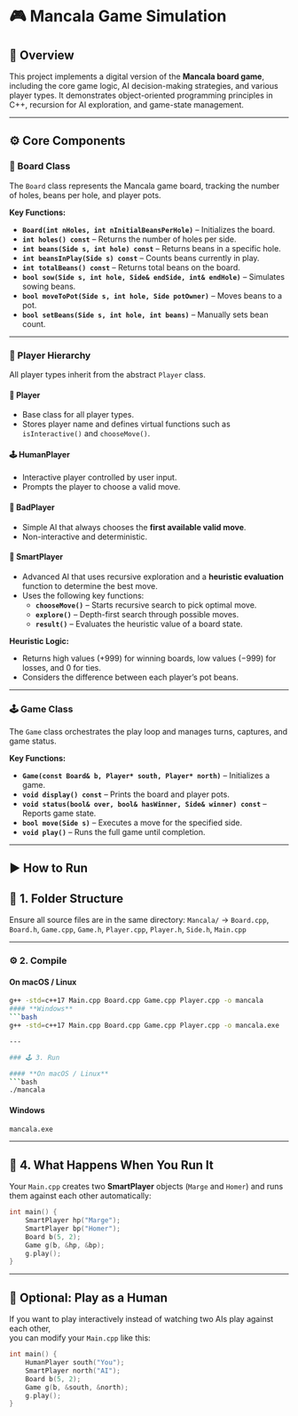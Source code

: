 # 🎮 Mancala Game Simulation

## 📘 Overview
This project implements a digital version of the **Mancala board game**, including the core game logic, AI decision-making strategies, and various player types. It demonstrates object-oriented programming principles in C++, recursion for AI exploration, and game-state management.

---

## ⚙️ Core Components

### 🧩 Board Class
The `Board` class represents the Mancala game board, tracking the number of holes, beans per hole, and player pots.

**Key Functions:**
- **`Board(int nHoles, int nInitialBeansPerHole)`** – Initializes the board.
- **`int holes() const`** – Returns the number of holes per side.
- **`int beans(Side s, int hole) const`** – Returns beans in a specific hole.
- **`int beansInPlay(Side s) const`** – Counts beans currently in play.
- **`int totalBeans() const`** – Returns total beans on the board.
- **`bool sow(Side s, int hole, Side& endSide, int& endHole)`** – Simulates sowing beans.
- **`bool moveToPot(Side s, int hole, Side potOwner)`** – Moves beans to a pot.
- **`bool setBeans(Side s, int hole, int beans)`** – Manually sets bean count.

---

### 🧠 Player Hierarchy
All player types inherit from the abstract `Player` class.

#### 👤 Player
- Base class for all player types.  
- Stores player name and defines virtual functions such as `isInteractive()` and `chooseMove()`.

#### 🕹️ HumanPlayer
- Interactive player controlled by user input.
- Prompts the player to choose a valid move.

#### 🤖 BadPlayer
- Simple AI that always chooses the **first available valid move**.
- Non-interactive and deterministic.

#### 🧩 SmartPlayer
- Advanced AI that uses recursive exploration and a **heuristic evaluation** function to determine the best move.
- Uses the following key functions:
  - **`chooseMove()`** – Starts recursive search to pick optimal move.
  - **`explore()`** – Depth-first search through possible moves.
  - **`result()`** – Evaluates the heuristic value of a board state.

**Heuristic Logic:**
- Returns high values (+999) for winning boards, low values (−999) for losses, and 0 for ties.
- Considers the difference between each player’s pot beans.

---

### 🕹️ Game Class
The `Game` class orchestrates the play loop and manages turns, captures, and game status.

**Key Functions:**
- **`Game(const Board& b, Player* south, Player* north)`** – Initializes a game.
- **`void display() const`** – Prints the board and player pots.
- **`void status(bool& over, bool& hasWinner, Side& winner) const`** – Reports game state.
- **`bool move(Side s)`** – Executes a move for the specified side.
- **`void play()`** – Runs the full game until completion.

---

## ▶️ How to Run

## 🧩 1. Folder Structure

Ensure all source files are in the same directory:
`Mancala/` → `Board.cpp`, `Board.h`, `Game.cpp`, `Game.h`, `Player.cpp`, `Player.h`, `Side.h`, `Main.cpp`

---

### ⚙️ 2. Compile

#### **On macOS / Linux**
```bash
g++ -std=c++17 Main.cpp Board.cpp Game.cpp Player.cpp -o mancala
#### **Windows**
```bash
g++ -std=c++17 Main.cpp Board.cpp Game.cpp Player.cpp -o mancala.exe

---

### 🕹️ 3. Run

#### **On macOS / Linux**
```bash
./mancala
```
#### **Windows**
```bash
mancala.exe
```

---

## 🧠 4. What Happens When You Run It

Your `Main.cpp` creates two **SmartPlayer** objects (`Marge` and `Homer`) and runs them against each other automatically:

```cpp
int main() {
    SmartPlayer hp("Marge");
    SmartPlayer bp("Homer");
    Board b(5, 2);
    Game g(b, &hp, &bp);
    g.play();
}
```

---

## 🧩 Optional: Play as a Human

If you want to play interactively instead of watching two AIs play against each other,  
you can modify your `Main.cpp` like this:

```cpp
int main() {
    HumanPlayer south("You");
    SmartPlayer north("AI");
    Board b(5, 2);
    Game g(b, &south, &north);
    g.play();
}
```
